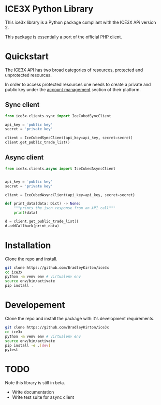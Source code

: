 # ICE3X Python Library

This ice3x library is a Python package compliant with the ICE3X APi version 2.

This package is essentially a port of the official [PHP client](https://github.com/ICE3X/v2-PHP).

# Quickstart

The ICE3X API has two broad categories of resources, protected and unprotected resources.

In order to access protected resources one needs to create a private and public key under the [account management](https://ice3x.com/account/api) section of their platform.

## Sync client

```python
from ice3x.clients.sync import IceCubedSyncClient

api_key = 'public key'
secret = 'private key'

client = IceCubedSyncClient(api_key=api_key, secret=secret)
client.get_public_trade_list()
```


## Async client

```python
from ice3x.clients.async import IceCubedAsyncClient


api_key = 'public key'
secret = 'private key'

client = IceCubedAsyncClient(api_key=api_key, secret=secret)

def print_data(data: Dict) -> None:
    """prints the json response from an API call"""
    print(data)

d = client.get_public_trade_list()
d.addCallback(print_data)
```

# Installation

Clone the repo and install.

```bash
git clone https://github.com/BradleyKirton/ice3x
cd ice3x
python -m venv env # virtualenv env
source env/bin/activate
pip install .
```

# Developement

Clone the repo and install the package with it's development requirements.

```bash
git clone https://github.com/BradleyKirton/ice3x
cd ice3x
python -m venv env # virtualenv env
source env/bin/activate
pip install -e .[dev]
pytest
```

# TODO

Note this library is still in beta.

- Write documentation
- Write test suite for async client